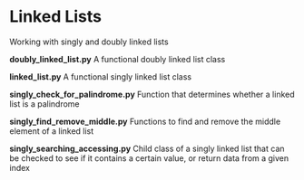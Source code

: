 # Linked Lists

Working with singly and doubly linked lists

**doubly_linked_list.py**
A functional doubly linked list class

**linked_list.py**
A functional singly linked list class

**singly_check_for_palindrome.py**
Function that determines whether a linked list is a palindrome

**singly_find_remove_middle.py**
Functions to find and remove the middle element of a linked list

**singly_searching_accessing.py**
Child class of a singly linked list that can be checked to see
if it contains a certain value, or return data from a given index
